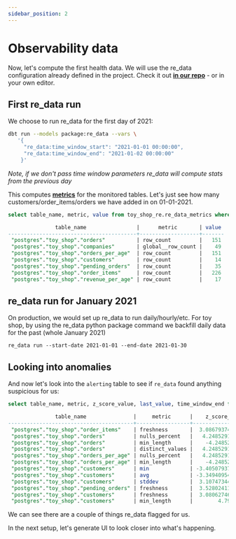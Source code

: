 ```yaml
---
sidebar_position: 2
---
```


# Observability data

Now, let's compute the first health data. We will use the re_data configuration already defined in the project. Check it out **[in our repo](https://github.com/re-data/re-data/blob/master/getting_started/toy_shop/dbt_project.yml)** - or in your own editor.

## First re_data run

We choose to run re_data for the first day of 2021:

```bash
dbt run --models package:re_data --vars \
   '{
     "re_data:time_window_start": "2021-01-01 00:00:00",
     "re_data:time_window_end": "2021-01-02 00:00:00"
    }'
```

*Note, if we don't pass time window parameters re_data will compute stats from the previous day*

This computes **[metrics](/docs/reference/data_monitoring/metrics#default-metrics)** for the monitored tables. Let's just see how many customers/order_items/orders we have added in on 01-01-2021.

```sql title="Viewing computed metrics"
select table_name, metric, value from toy_shop_re.re_data_metrics where metric in( 'row_count', 'global__row_count');

               table_name                |      metric       | value
-----------------------------------------+-------------------+-------
 "postgres"."toy_shop"."orders"          | row_count         |   151
 "postgres"."toy_shop"."companies"       | global__row_count |    49
 "postgres"."toy_shop"."orders_per_age"  | row_count         |   151
 "postgres"."toy_shop"."customers"       | row_count         |    14
 "postgres"."toy_shop"."pending_orders"  | row_count         |    35
 "postgres"."toy_shop"."order_items"     | row_count         |   226
 "postgres"."toy_shop"."revenue_per_age" | row_count         |    17
```

## re_data run for January 2021

On production, we would set up re_data to run daily/hourly/etc. For toy shop, by using the re_data python package command we backfill daily data for the past (whole January 2021)

```
re_data run --start-date 2021-01-01 --end-date 2021-01-30
```

## Looking into anomalies

And now let's look into the `alerting` table to see if `re_data` found anything suspicious for us:


```sql title="Viewing computed anomalies"
select table_name, metric, z_score_value, last_value, time_window_end from toy_shop_re.re_data_anomalies ;

               table_name               |     metric      |    z_score_value    |     last_value     |   time_window_end
----------------------------------------+-----------------+---------------------+--------------------+---------------------
 "postgres"."toy_shop"."order_items"    | freshness       |  3.0867937457815877 |               2048 | 2021-01-20 00:00:00
 "postgres"."toy_shop"."orders"         | nulls_percent   |   4.248529154190601 | 0.6211180124223602 | 2021-01-21 00:00:00
 "postgres"."toy_shop"."orders"         | min_length      |    -4.2485291562996 |                  2 | 2021-01-21 00:00:00
 "postgres"."toy_shop"."orders"         | distinct_values |   4.248529155349601 |                  6 | 2021-01-21 00:00:00
 "postgres"."toy_shop"."orders_per_age" | nulls_percent   |   4.248529154190601 | 0.6211180124223602 | 2021-01-21 00:00:00
 "postgres"."toy_shop"."orders_per_age" | min_length      |    -4.2485291562996 |                  2 | 2021-01-21 00:00:00
 "postgres"."toy_shop"."customers"      | min             | -3.4050793706927704 |                  0 | 2021-01-21 00:00:00
 "postgres"."toy_shop"."customers"      | avg             | -3.3494095494136444 |  22.88888888888889 | 2021-01-21 00:00:00
 "postgres"."toy_shop"."customers"      | stddev          |  3.1074734473171137 |  22.20728255984533 | 2021-01-21 00:00:00
 "postgres"."toy_shop"."pending_orders" | freshness       |  3.5280241130823335 |              15951 | 2021-01-22 00:00:00
 "postgres"."toy_shop"."customers"      | freshness       |  3.0806274651669603 |              28700 | 2021-01-23 00:00:00
 "postgres"."toy_shop"."customers"      | min_length      |        4.7999999976 |                  4 | 2021-01-26 00:00:00
```

We can see there are a couple of things re_data flagged for us.

In the next setup, let's generate UI to look closer into what's happening.